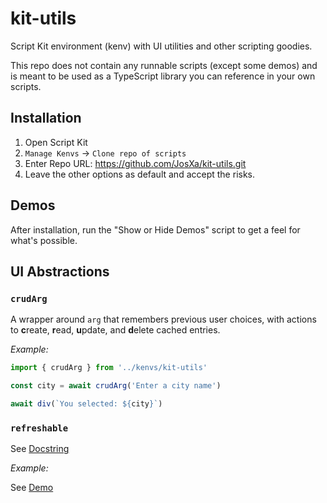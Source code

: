# kit-utils

Script Kit environment (kenv) with UI utilities and other scripting goodies.

This repo does not contain any runnable scripts (except some demos) and is meant to be used as a TypeScript library you
can reference in your own scripts.

## Installation

1. Open Script Kit
2. `Manage Kenvs` -> `Clone repo of scripts`
3. Enter Repo URL: https://github.com/JosXa/kit-utils.git
4. Leave the other options as default and accept the risks.

## Demos

After installation, run the "Show or Hide Demos" script to get a feel for what's possible.

## UI Abstractions

### `crudArg`

A wrapper around `arg` that remembers previous user choices, with actions to **c**reate, **r**ead, **u**pdate, and **d**elete cached entries.

_Example:_

```ts
import { crudArg } from '../kenvs/kit-utils'

const city = await crudArg('Enter a city name')

await div(`You selected: ${city}`)
```

### `refreshable`

See [Docstring](https://github.com/JosXa/kit-utils/tree/main/src/refreshable.ts#L6-L37)

_Example:_

See [Demo](https://github.com/JosXa/kit-utils/tree/main/scripts/refreshable-demo.ts)
